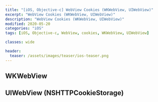 ```yaml
---
title: "[iOS, Objective-c] WebView Cookies (WKWebView, UIWebView)"
excerpt: "WebView Cookies (WKWebView, UIWebView)"
description: "WebView Cookies (WKWebView, UIWebView)"
modified: 2020-05-20
categories: "iOS"
tags: [iOS, Objective-c, WebView, cookies, WKWebView, UIWebView]

classes: wide

header:
  teaser: /assets/images/teaser/ios-teaser.png
---
```


## WKWebView
<script src="https://gist.github.com/tigi44/9957190bd326b6e3e8608c34e37810fa.js"></script>

## UIWebView (NSHTTPCookieStorage)
<script src="https://gist.github.com/tigi44/6c136f3a6db079eebce252ac22b0b753.js"></script>
